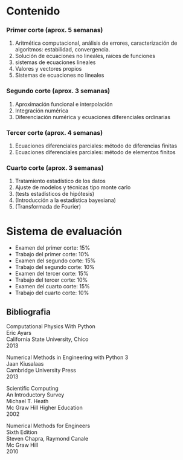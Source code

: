 # Contenido

### Primer corte (aprox. 5 semanas)

1. Aritmética computacional, análisis de errores, caracterización de algoritmos: estabilidad, convergencia.
2. Solución de ecuaciones no lineales, raíces de funciones
3. sistemas de ecuaciones lineales
4. Valores y vectores propios
5. Sistemas de ecuaciones no lineales

### Segundo corte (aprox. 3 semanas)

1. Aproximación funcional e interpolación
2. Integración numérica
3. Diferenciación numérica y ecuaciones diferenciales ordinarias

### Tercer corte (aprox. 4 semanas)

1. Ecuaciones diferenciales parciales: método de diferencias finitas
2. Ecuaciones diferenciales parciales: método de elementos finitos

### Cuarto corte (aprox. 3 semanas)

1. Tratamiento estadístico de los datos
2. Ajuste de modelos y técnicas tipo monte carlo
3. (tests estadísticos de hipótesis)
4. (Introducción a la estadística bayesiana)
5. (Transformada de Fourier)



# Sistema de evaluación

* Examen del primer corte: 15%
* Trabajo del primer corte: 10%
* Examen del segundo corte: 15%
* Trabajo del segundo corte: 10%
* Examen del tercer corte: 15%
* Trabajo del tercer corte: 10%
* Examen del cuarto corte: 15%
* Trabajo del cuarto corte: 10%

## Bibliografia

Computational Physics With Python  
Eric Ayars  
California State University, Chico  
2013  

Numerical Methods in Engineering with Python 3  
Jaan Kiusalaas  
Cambridge University Press  
2013  

Scientific Computing  
An Introductory Survey  
Michael T. Heath  
Mc Graw Hill Higher Education  
2002  


Numerical Methods for Engineers  
Sixth Edition  
Steven Chapra, Raymond Canale  
Mc Graw Hill  
2010  




